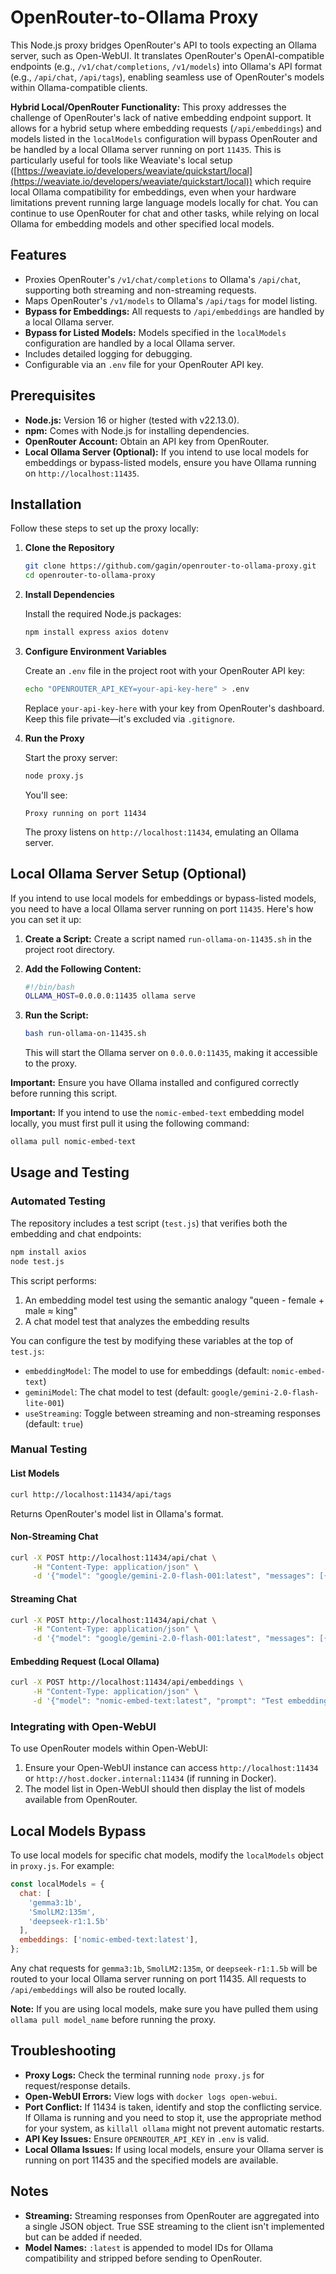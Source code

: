 # OpenRouter-to-Ollama Proxy

This Node.js proxy bridges OpenRouter's API to tools expecting an Ollama server, such as Open-WebUI. It translates OpenRouter's OpenAI-compatible endpoints (e.g., `/v1/chat/completions`, `/v1/models`) into Ollama's API format (e.g., `/api/chat`, `/api/tags`), enabling seamless use of OpenRouter's models within Ollama-compatible clients.

**Hybrid Local/OpenRouter Functionality:** This proxy addresses the challenge of OpenRouter's lack of native embedding endpoint support. It allows for a hybrid setup where embedding requests (`/api/embeddings`) and models listed in the `localModels` configuration will bypass OpenRouter and be handled by a local Ollama server running on port `11435`. This is particularly useful for tools like Weaviate's local setup ([https://weaviate.io/developers/weaviate/quickstart/local](https://weaviate.io/developers/weaviate/quickstart/local)) which require local Ollama compatibility for embeddings, even when your hardware limitations prevent running large language models locally for chat. You can continue to use OpenRouter for chat and other tasks, while relying on local Ollama for embedding models and other specified local models.

## Features

* Proxies OpenRouter's `/v1/chat/completions` to Ollama's `/api/chat`, supporting both streaming and non-streaming requests.
* Maps OpenRouter's `/v1/models` to Ollama's `/api/tags` for model listing.
* **Bypass for Embeddings:** All requests to `/api/embeddings` are handled by a local Ollama server.
* **Bypass for Listed Models:** Models specified in the `localModels` configuration are handled by a local Ollama server.
* Includes detailed logging for debugging.
* Configurable via an `.env` file for your OpenRouter API key.

## Prerequisites

* **Node.js:** Version 16 or higher (tested with v22.13.0).
* **npm:** Comes with Node.js for installing dependencies.
* **OpenRouter Account:** Obtain an API key from OpenRouter.
* **Local Ollama Server (Optional):** If you intend to use local models for embeddings or bypass-listed models, ensure you have Ollama running on `http://localhost:11435`.

## Installation

Follow these steps to set up the proxy locally:

1.  **Clone the Repository**

    ```bash
    git clone https://github.com/gagin/openrouter-to-ollama-proxy.git
    cd openrouter-to-ollama-proxy
    ```

2.  **Install Dependencies**

    Install the required Node.js packages:

    ```bash
    npm install express axios dotenv
    ```

3.  **Configure Environment Variables**

    Create an `.env` file in the project root with your OpenRouter API key:

    ```bash
    echo "OPENROUTER_API_KEY=your-api-key-here" > .env
    ```

    Replace `your-api-key-here` with your key from OpenRouter's dashboard. Keep this file private—it's excluded via `.gitignore`.

4.  **Run the Proxy**

    Start the proxy server:

    ```bash
    node proxy.js
    ```

    You'll see:

    ```
    Proxy running on port 11434
    ```

    The proxy listens on `http://localhost:11434`, emulating an Ollama server.

## Local Ollama Server Setup (Optional)

If you intend to use local models for embeddings or bypass-listed models, you need to have a local Ollama server running on port `11435`. Here's how you can set it up:

1.  **Create a Script:**
    Create a script named `run-ollama-on-11435.sh` in the project root directory.

2.  **Add the Following Content:**

    ```bash
    #!/bin/bash
    OLLAMA_HOST=0.0.0.0:11435 ollama serve
    ```

3.  **Run the Script:**

    ```bash
    bash run-ollama-on-11435.sh
    ```

    This will start the Ollama server on `0.0.0.0:11435`, making it accessible to the proxy.

**Important:** Ensure you have Ollama installed and configured correctly before running this script.

**Important:** If you intend to use the `nomic-embed-text` embedding model locally, you must first pull it using the following command:

```bash
ollama pull nomic-embed-text
```

## Usage and Testing

### Automated Testing

The repository includes a test script (`test.js`) that verifies both the embedding and chat endpoints:

```bash
npm install axios
node test.js
```

This script performs:
1. An embedding model test using the semantic analogy "queen - female + male ≈ king"
2. A chat model test that analyzes the embedding results

You can configure the test by modifying these variables at the top of `test.js`:
- `embeddingModel`: The model to use for embeddings (default: `nomic-embed-text`)
- `geminiModel`: The chat model to test (default: `google/gemini-2.0-flash-lite-001`)
- `useStreaming`: Toggle between streaming and non-streaming responses (default: `true`)

### Manual Testing

#### List Models

```bash
curl http://localhost:11434/api/tags
```

Returns OpenRouter's model list in Ollama's format.

#### Non-Streaming Chat

```bash
curl -X POST http://localhost:11434/api/chat \
     -H "Content-Type: application/json" \
     -d '{"model": "google/gemini-2.0-flash-001:latest", "messages": [{"role": "user", "content": "Hello"}]}'
```

#### Streaming Chat

```bash
curl -X POST http://localhost:11434/api/chat \
     -H "Content-Type: application/json" \
     -d '{"model": "google/gemini-2.0-flash-001:latest", "messages": [{"role": "user", "content": "Are there any fountains?"}], "stream": true}'
```

#### Embedding Request (Local Ollama)

```bash
curl -X POST http://localhost:11434/api/embeddings \
     -H "Content-Type: application/json" \
     -d '{"model": "nomic-embed-text:latest", "prompt": "Test embedding"}'
```

### Integrating with Open-WebUI

To use OpenRouter models within Open-WebUI:

1. Ensure your Open-WebUI instance can access `http://localhost:11434` or `http://host.docker.internal:11434` (if running in Docker).
2. The model list in Open-WebUI should then display the list of models available from OpenRouter.

## Local Models Bypass

To use local models for specific chat models, modify the `localModels` object in `proxy.js`. For example:

```javascript
const localModels = {
  chat: [
    'gemma3:1b',
    'SmolLM2:135m',
    'deepseek-r1:1.5b'
  ],
  embeddings: ['nomic-embed-text:latest'],
};
```

Any chat requests for `gemma3:1b`, `SmolLM2:135m`, or `deepseek-r1:1.5b` will be routed to your local Ollama server running on port 11435. All requests to `/api/embeddings` will also be routed locally.

**Note:** If you are using local models, make sure you have pulled them using `ollama pull model_name` before running the proxy.

## Troubleshooting

* **Proxy Logs:** Check the terminal running `node proxy.js` for request/response details.
* **Open-WebUI Errors:** View logs with `docker logs open-webui`.
* **Port Conflict:** If 11434 is taken, identify and stop the conflicting service. If Ollama is running and you need to stop it, use the appropriate method for your system, as `killall ollama` might not prevent automatic restarts.
* **API Key Issues:** Ensure `OPENROUTER_API_KEY` in `.env` is valid.
* **Local Ollama Issues:** If using local models, ensure your Ollama server is running on port 11435 and the specified models are available.

## Notes

* **Streaming:** Streaming responses from OpenRouter are aggregated into a single JSON object. True SSE streaming to the client isn't implemented but can be added if needed.
* **Model Names:** `:latest` is appended to model IDs for Ollama compatibility and stripped before sending to OpenRouter.
